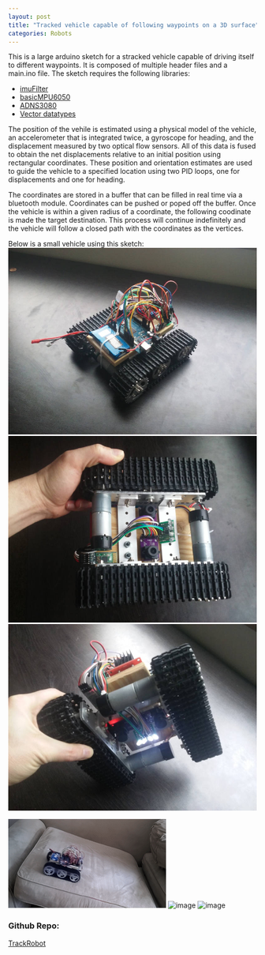 ```yaml
---
layout: post
title: "Tracked vehicle capable of following waypoints on a 3D surface"
categories: Robots
---
```


This is a large arduino sketch for a stracked vehicle capable of driving itself to different waypoints. It is composed of multiple header files and a main.ino file. The sketch requires the following libraries: 

- [imuFilter](https://github.com/RCmags/imuFilter)
- [basicMPU6050](https://github.com/RCmags/basicMPU6050)
- [ADNS3080](https://github.com/RCmags/ADNS3080)
- [Vector datatypes](https://github.com/RCmags/vector_datatype)

The position of the vehile is estimated using a physical model of the vehicle, an accelerometer that is integrated twice, a gyroscope for heading, and the displacement measured by two optical flow sensors. All of this data is fused to obtain the net displacements relative to an initial position using rectangular coordinates. These position and orientation estimates are used to guide the vehicle to a specified location using two PID loops, one for displacements and one for heading.  

The coordinates are stored in a buffer that can be filled in real time via a bluetooth module. Coordinates can be pushed or poped off the buffer. Once the vehicle is within a given radius of a coordinate, the following coodinate is made the target destination. This process will continue indefinitely and the vehicle will follow a closed path with the coordinates as the vertices. 

Below is a small vehicle using this sketch:  
![image](https://raw.githubusercontent.com/RCmags/TrackRobot/main/images/tank1_res.jpg)
![image](https://raw.githubusercontent.com/RCmags/TrackRobot/main/images/tank2_res.jpg)
![image](https://raw.githubusercontent.com/RCmags/TrackRobot/main/images/tank3_res.jpg)
  
![image](https://raw.githubusercontent.com/RCmags/TrackRobot/main/images/inclined_plane.gif) 
![image](https://raw.githubusercontent.com/RCmags/TrackRobot/main/images/disturbance.gif)
![image](https://raw.githubusercontent.com/RCmags/TrackRobot/main/images/zip_zag.gif) 

### Github Repo:
[TrackRobot](https://github.com/RCmags/TrackRobot)


